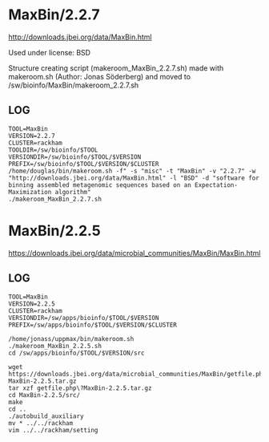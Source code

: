 MaxBin/2.2.7
========================

<http://downloads.jbei.org/data/MaxBin.html>

Used under license:
BSD

Structure creating script (makeroom_MaxBin_2.2.7.sh) made with makeroom.sh (Author: Jonas Söderberg) and moved to /sw/bioinfo/MaxBin/makeroom_2.2.7.sh

LOG
---

    TOOL=MaxBin
    VERSION=2.2.7
    CLUSTER=rackham
    TOOLDIR=/sw/bioinfo/$TOOL
    VERSIONDIR=/sw/bioinfo/$TOOL/$VERSION
    PREFIX=/sw/bioinfo/$TOOL/$VERSION/$CLUSTER
    /home/douglas/bin/makeroom.sh -f" -s "misc" -t "MaxBin" -v "2.2.7" -w "http://downloads.jbei.org/data/MaxBin.html" -l "BSD" -d "software for binning assembled metagenomic sequences based on an Expectation-Maximization algorithm"
    ./makeroom_MaxBin_2.2.7.sh
MaxBin/2.2.5
========================

<https://downloads.jbei.org/data/microbial_communities/MaxBin/MaxBin.html>

LOG
---

    TOOL=MaxBin
    VERSION=2.2.5
    CLUSTER=rackham
    VERSIONDIR=/sw/apps/bioinfo/$TOOL/$VERSION
    PREFIX=/sw/apps/bioinfo/$TOOL/$VERSION/$CLUSTER

    /home/jonass/uppmax/bin/makeroom.sh
    ./makeroom_MaxBin_2.2.5.sh
    cd /sw/apps/bioinfo/$TOOL/$VERSION/src

    wget https://downloads.jbei.org/data/microbial_communities/MaxBin/getfile.php?MaxBin-2.2.5.tar.gz
    tar xzf getfile.php\?MaxBin-2.2.5.tar.gz
    cd MaxBin-2.2.5/src/
    make
    cd ..
    ./autobuild_auxiliary
    mv * ../../rackham 
    vim ../../rackham/setting
